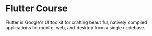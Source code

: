 # Flutter Course

Flutter is Google's UI toolkit for crafting beautiful, natively compiled applications for mobile, web, and desktop from a single codebase. 
